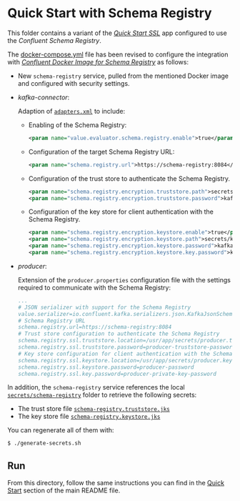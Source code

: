 # Quick Start with Schema Registry

This folder contains a variant of the [_Quick Start SSL_](../../../quickstart-ssl/README.md#quick-start-ssl) app configured to use the _Confluent Schema Registry_.

The [docker-compose.yml](docker-compose.yml) file has been revised to configure the integration with [_Confluent Docker Image for Schema Registry_](https://hub.docker.com/r/confluentinc/cp-schema-registry) as follows:

- New `schema-registry` service, pulled from the mentioned Docker image and configured with security settings.
- _kafka-connector_:

  Adaption of [`adapters.xml`](./adapters.xml) to include:
  - Enabling of the Schema Registry:
    ```xml
    <param name="value.evaluator.schema.registry.enable">true</param>
    ```
  - Configuration of the target Schema Registry URL:
    ```xml
    <param name="schema.registry.url">https://schema-registry:8084</param>
    ```
  - Configuration of the trust store to authenticate the Schema Registry.
    ```xml
    <param name="schema.registry.encryption.truststore.path">secrets/kafka-connector.truststore.jks</param>
    <param name="schema.registry.encryption.truststore.password">kafka-connector-truststore-password</param>
    ```
  - Configuration of the key store for client authentication with the Schema Registry.
    ```xml
    <param name="schema.registry.encryption.keystore.enable">true</param>
    <param name="schema.registry.encryption.keystore.path">secrets/kafka-connector.keystore.jks</param>
    <param name="schema.registry.encryption.keystore.password">kafka-connector-password</param>
    <param name="schema.registry.encryption.keystore.key.password">kafka-connector-private-key-password</param>
    ```
- _producer_:

   Extension of the `producer.properties` configuration file with the settings required to communicate with the Schema Registry:
    
   ```yaml
   ...
   # JSON serializer with support for the Schema Registry
   value.serializer=io.confluent.kafka.serializers.json.KafkaJsonSchemaSerializer
   # Schema Registry URL
   schema.registry.url=https://schema-registry:8084
   # Trust store configuration to authenticate the Schema Registry
   schema.registry.ssl.truststore.location=/usr/app/secrets/producer.truststore.jks
   schema.registry.ssl.truststore.password=producer-truststore-password
   # Key store configuration for client authentication with the Schema Registry
   schema.registry.ssl.keystore.location=/usr/app/secrets/producer.keystore.jks
   schema.registry.ssl.keystore.password=producer-password
   schema.registry.ssl.key.password=producer-private-key-password
   ```  

In addition, the `schema-registry` service references the local [`secrets/schema-registry`](./secrets/schema-registry/) folder to retrieve the following secrets:

- The trust store file [`schema-registry.truststore.jks`](./secrets/schema-registry/schema-registry.truststore.jks)
- The key store file [`schema-registry.keystore.jks`](./secrets/schema-registry/schema-registry.keystore.jks)

You can regenerate all of them with:

```sh
$ ./generate-secrets.sh
```

## Run

From this directory, follow the same instructions you can find in the [Quick Start](../../../../README.md#run) section of the main README file.
